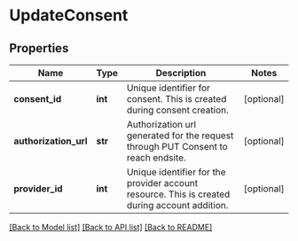 # UpdateConsent


## Properties
Name | Type | Description | Notes
------------ | ------------- | ------------- | -------------
**consent_id** | **int** | Unique identifier for consent. This is created during consent creation. | [optional] 
**authorization_url** | **str** | Authorization url generated for the request through PUT Consent to reach endsite. | [optional] 
**provider_id** | **int** | Unique identifier for the provider account resource. This is created during account addition. | [optional] 

[[Back to Model list]](../README.md#documentation-for-models) [[Back to API list]](../README.md#documentation-for-api-endpoints) [[Back to README]](../README.md)


